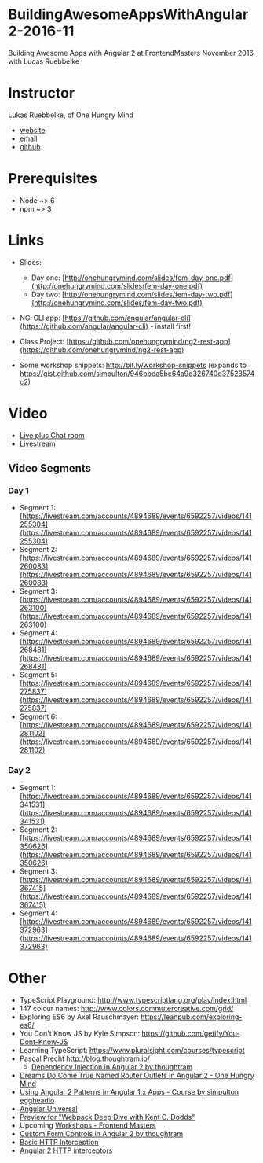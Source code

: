 # BuildingAwesomeAppsWithAngular2-2016-11
Building Awesome Apps with Angular 2 at FrontendMasters November 2016 with Lucas Ruebbelke

# Instructor

Lukas Ruebbelke, of One Hungry Mind

* [website](http://onehungrymind.com/)
* [email](lukas@onehungrymind.com)
* [github](https://github.com/simpulton)

# Prerequisites

* Node ~> 6
* npm ~> 3


# Links

* Slides:
  * Day one: [http://onehungrymind.com/slides/fem-day-one.pdf](http://onehungrymind.com/slides/fem-day-one.pdf)
  * Day two: [http://onehungrymind.com/slides/fem-day-two.pdf](http://onehungrymind.com/slides/fem-day-two.pdf)

* NG-CLI app: [https://github.com/angular/angular-cli](https://github.com/angular/angular-cli) - install first!

* Class Project: [https://github.com/onehungrymind/ng2-rest-app](https://github.com/onehungrymind/ng2-rest-app)

* Some workshop snippets: http://bit.ly/workshop-snippets (expands to https://gist.github.com/simpulton/946bbda5bc64a9d326740d37523574c2)


# Video

* [Live plus Chat room](https://frontendmasters.com/live-event/angular-2-stable-live/)
* [Livestream](https://livestream.com/accounts/4894689/events/6592257)

## Video Segments

### Day 1

* Segment 1: [https://livestream.com/accounts/4894689/events/6592257/videos/141255304](https://livestream.com/accounts/4894689/events/6592257/videos/141255304)
* Segment 2: [https://livestream.com/accounts/4894689/events/6592257/videos/141260083](https://livestream.com/accounts/4894689/events/6592257/videos/141260083)
* Segment 3: [https://livestream.com/accounts/4894689/events/6592257/videos/141263100](https://livestream.com/accounts/4894689/events/6592257/videos/141263100)
* Segment 4: [https://livestream.com/accounts/4894689/events/6592257/videos/141268481](https://livestream.com/accounts/4894689/events/6592257/videos/141268481)
* Segment 5: [https://livestream.com/accounts/4894689/events/6592257/videos/141275837](https://livestream.com/accounts/4894689/events/6592257/videos/141275837)
* Segment 6: [https://livestream.com/accounts/4894689/events/6592257/videos/141281102](https://livestream.com/accounts/4894689/events/6592257/videos/141281102)

### Day 2

* Segment 1: [https://livestream.com/accounts/4894689/events/6592257/videos/141341531](https://livestream.com/accounts/4894689/events/6592257/videos/141341531)
* Segment 2: [https://livestream.com/accounts/4894689/events/6592257/videos/141350626](https://livestream.com/accounts/4894689/events/6592257/videos/141350626)
* Segment 3: [https://livestream.com/accounts/4894689/events/6592257/videos/141367415](https://livestream.com/accounts/4894689/events/6592257/videos/141367415)
* Segment 4: [https://livestream.com/accounts/4894689/events/6592257/videos/141372963](https://livestream.com/accounts/4894689/events/6592257/videos/141372963)



# Other

* TypeScript Playground: http://www.typescriptlang.org/play/index.html
* 147 colour names: http://www.colors.commutercreative.com/grid/
* Exploring ES6 by Axel Rauschmayer: https://leanpub.com/exploring-es6/
* You Don't Know JS by Kyle Simpson: https://github.com/getify/You-Dont-Know-JS
* Learning TypeScript: https://www.pluralsight.com/courses/typescript
* Pascal Precht http://blog.thoughtram.io/
  * [Dependency Injection in Angular 2 by thoughtram](http://blog.thoughtram.io/angular/2015/05/18/dependency-injection-in-angular-2.html)
* [Dreams Do Come True Named Router Outlets in Angular 2 - One Hungry Mind](http://onehungrymind.com/named-router-outlets-in-angular-2/)
* [Using Angular 2 Patterns in Angular 1.x Apps - Course by simpulton eggheadio](https://egghead.io/courses/using-angular-2-patterns-in-angular-1-x-apps)
* [Angular Universal](https://universal.angular.io/)
* [Preview for "Webpack Deep Dive with Kent C. Dodds"](https://www.facebook.com/FrontendMasters/videos/674236152752541/)
* Upcoming [Workshops - Frontend Masters](https://frontendmasters.com/workshops/)
* [Custom Form Controls in Angular 2 by thoughtram](http://blog.thoughtram.io/angular/2016/07/27/custom-form-controls-in-angular-2.html)
* [Basic HTTP Interception](https://gist.github.com/d3viant0ne/9352109b16a01574f8f0e698fab20d1d)
* [Angular 2 HTTP interceptors](https://blog.tomasandtomas.com/angular-2-http-interceptors-7e2d74b7f14e#.m4jzy8kje)
